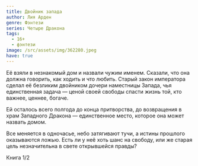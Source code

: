 ```yaml
---
title: Двойник запада
author: Лия Арден
genre: Фэнтези
series: Четыре Дракона
tags:
  - 16+
  - фэнтези
image: /src/assets/img/362280.jpeg
have: true
---
```

Её взяли в незнакомый дом и назвали чужим именем. Сказали, что она должна говорить, как ходить и что любить. Старый закон императора сделал её безликим двойником дочери наместницы Запада, чья единственная задача — ценой своей свободы спасти жизнь той, кто важнее, ценнее, богаче.

Ей осталось всего полгода до конца притворства, до возвращения в храм Западного Дракона — единственное место, которое она может назвать домом.

Все меняется в одночасье, небо затягивают тучи, а истины прошлого оказываются ложью. Есть ли у неё хоть шанс на свободу, или же старая цель незначительна в свете открывшейся правды?

Книга 1/2
